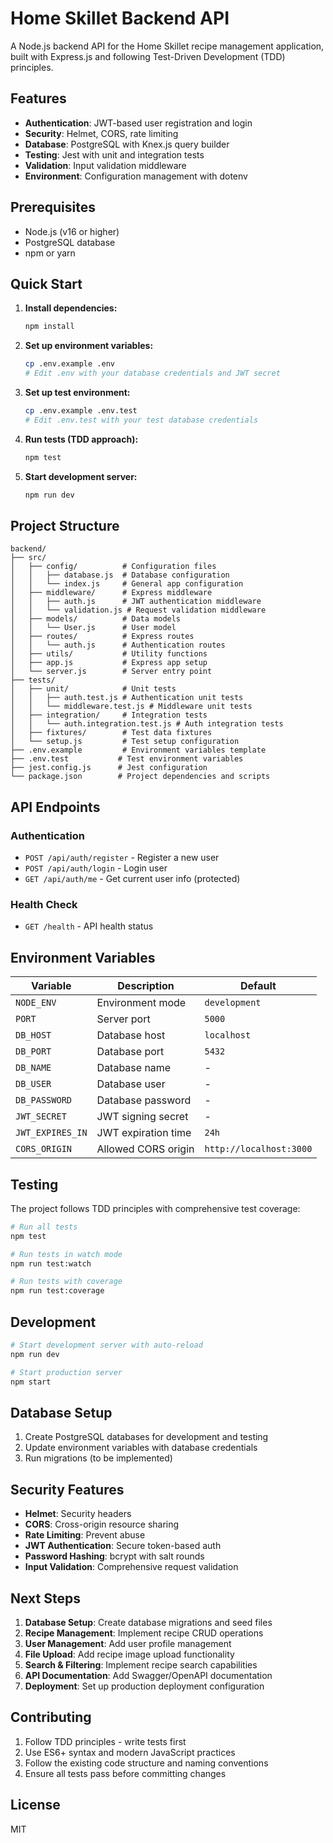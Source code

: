 # Home Skillet Backend API

A Node.js backend API for the Home Skillet recipe management application, built with Express.js and following Test-Driven Development (TDD) principles.

## Features

- **Authentication**: JWT-based user registration and login
- **Security**: Helmet, CORS, rate limiting
- **Database**: PostgreSQL with Knex.js query builder
- **Testing**: Jest with unit and integration tests
- **Validation**: Input validation middleware
- **Environment**: Configuration management with dotenv

## Prerequisites

- Node.js (v16 or higher)
- PostgreSQL database
- npm or yarn

## Quick Start

1. **Install dependencies:**
   ```bash
   npm install
   ```

2. **Set up environment variables:**
   ```bash
   cp .env.example .env
   # Edit .env with your database credentials and JWT secret
   ```

3. **Set up test environment:**
   ```bash
   cp .env.example .env.test
   # Edit .env.test with your test database credentials
   ```

4. **Run tests (TDD approach):**
   ```bash
   npm test
   ```

5. **Start development server:**
   ```bash
   npm run dev
   ```

## Project Structure

```
backend/
├── src/
│   ├── config/          # Configuration files
│   │   ├── database.js  # Database configuration
│   │   └── index.js     # General app configuration
│   ├── middleware/      # Express middleware
│   │   ├── auth.js      # JWT authentication middleware
│   │   └── validation.js # Request validation middleware
│   ├── models/          # Data models
│   │   └── User.js      # User model
│   ├── routes/          # Express routes
│   │   └── auth.js      # Authentication routes
│   ├── utils/           # Utility functions
│   ├── app.js           # Express app setup
│   └── server.js        # Server entry point
├── tests/
│   ├── unit/            # Unit tests
│   │   ├── auth.test.js # Authentication unit tests
│   │   └── middleware.test.js # Middleware unit tests
│   ├── integration/     # Integration tests
│   │   └── auth.integration.test.js # Auth integration tests
│   ├── fixtures/        # Test data fixtures
│   └── setup.js         # Test setup configuration
├── .env.example         # Environment variables template
├── .env.test           # Test environment variables
├── jest.config.js      # Jest configuration
└── package.json        # Project dependencies and scripts
```

## API Endpoints

### Authentication

- `POST /api/auth/register` - Register a new user
- `POST /api/auth/login` - Login user
- `GET /api/auth/me` - Get current user info (protected)

### Health Check

- `GET /health` - API health status

## Environment Variables

| Variable | Description | Default |
|----------|-------------|---------|
| `NODE_ENV` | Environment mode | `development` |
| `PORT` | Server port | `5000` |
| `DB_HOST` | Database host | `localhost` |
| `DB_PORT` | Database port | `5432` |
| `DB_NAME` | Database name | - |
| `DB_USER` | Database user | - |
| `DB_PASSWORD` | Database password | - |
| `JWT_SECRET` | JWT signing secret | - |
| `JWT_EXPIRES_IN` | JWT expiration time | `24h` |
| `CORS_ORIGIN` | Allowed CORS origin | `http://localhost:3000` |

## Testing

The project follows TDD principles with comprehensive test coverage:

```bash
# Run all tests
npm test

# Run tests in watch mode
npm run test:watch

# Run tests with coverage
npm run test:coverage
```

## Development

```bash
# Start development server with auto-reload
npm run dev

# Start production server
npm start
```

## Database Setup

1. Create PostgreSQL databases for development and testing
2. Update environment variables with database credentials
3. Run migrations (to be implemented)

## Security Features

- **Helmet**: Security headers
- **CORS**: Cross-origin resource sharing
- **Rate Limiting**: Prevent abuse
- **JWT Authentication**: Secure token-based auth
- **Password Hashing**: bcrypt with salt rounds
- **Input Validation**: Comprehensive request validation

## Next Steps

1. **Database Setup**: Create database migrations and seed files
2. **Recipe Management**: Implement recipe CRUD operations
3. **User Management**: Add user profile management
4. **File Upload**: Add recipe image upload functionality
5. **Search & Filtering**: Implement recipe search capabilities
6. **API Documentation**: Add Swagger/OpenAPI documentation
7. **Deployment**: Set up production deployment configuration

## Contributing

1. Follow TDD principles - write tests first
2. Use ES6+ syntax and modern JavaScript practices
3. Follow the existing code structure and naming conventions
4. Ensure all tests pass before committing changes

## License

MIT